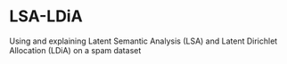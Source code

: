 # LSA-LDiA
Using and explaining Latent Semantic Analysis (LSA) and Latent Dirichlet Allocation (LDiA) on a spam dataset
